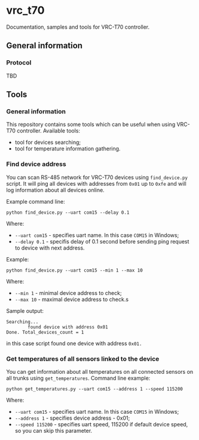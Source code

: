 # vrc_t70

Documentation, samples and tools for VRC-T70 controller.

## General information

### Protocol
TBD


## Tools

### General information

This repository contains some tools which can be useful when using VRC-T70 controller. Available tools:

* tool for devices searching;
* tool for temperature information gathering.

### Find device address

You can scan RS-485 network for VRC-T70 devices using `find_device.py` script. It will ping all devices with addresses from `0x01` up to `0xfe` and will log information about all devices online.

Example command line:

`python find_device.py --uart com15 --delay 0.1`

Where:

* `--uart com15` - specifies uart name. In this case `COM15` in Windows;
* `--delay 0.1` - specifis delay of 0.1 second before sending ping request to device with next address.

Example:

`python find_device.py --uart com15 --min 1 --max 10`

Where:
* `--min 1` - minimal device address to check;
* `--max 10` - maximal device address to check.s

Sample output:

```
Searching...
        found device with address 0x01
Done. Total_devices_count = 1
```

in this case script found one device with address `0x01.`


### Get temperatures of all sensors linked to the device

You can get information about all temperatures on all connected sensors on all trunks using `get_temperatures`. Command line example:

`python get_temperatures.py --uart com15 --address 1 --speed 115200`

Where:

* `--uart com15` - specifies uart name. In this case `COM15` in Windows;
* `--address 1` - specifies device address - 0x01;
* `--speed 115200` - specifies uart speed, 115200 if default device speed, so you can skip this parameter.
